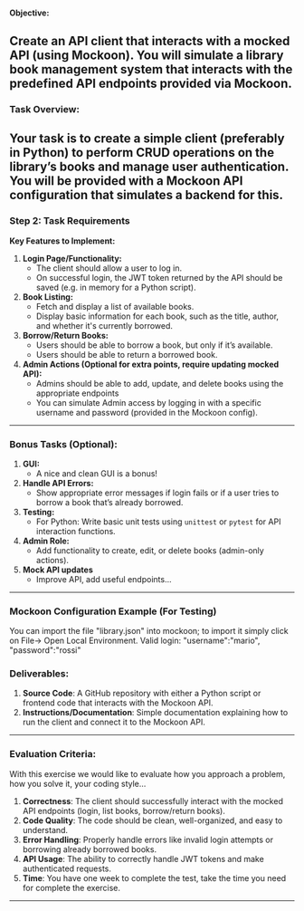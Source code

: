 #### **Objective:**
Create an API client that interacts with a mocked API (using Mockoon). You will simulate a library book management system that interacts with the predefined API endpoints provided via Mockoon.
---
### **Task Overview:**
Your task is to create a simple client (preferably in Python) to perform CRUD operations on the library’s books and manage user authentication.
You will be provided with a **Mockoon API** configuration that simulates a backend for this.
---
### **Step 2: Task Requirements**
 
**Key Features to Implement:**
1. **Login Page/Functionality:**
   - The client should allow a user to log in.
   - On successful login, the JWT token returned by the API should be saved (e.g. in memory for a Python script).
2. **Book Listing:**
   - Fetch and display a list of available books.
   - Display basic information for each book, such as the title, author, and whether it's currently borrowed.
3. **Borrow/Return Books:**
   - Users should be able to borrow a book, but only if it’s available.
   - Users should be able to return a borrowed book.
4. **Admin Actions (Optional for extra points, require updating mocked API):**
   - Admins should be able to add, update, and delete books using the appropriate endpoints
   - You can simulate Admin access by logging in with a specific username and password (provided in the Mockoon config).
---
### **Bonus Tasks (Optional):**
1. **GUI:**
   - A nice and clean GUI is a bonus! 
2. **Handle API Errors:**
   - Show appropriate error messages if login fails or if a user tries to borrow a book that’s already borrowed.
3. **Testing:**
   - For Python: Write basic unit tests using `unittest` or `pytest` for API interaction functions. 
4. **Admin Role:**
   - Add functionality to create, edit, or delete books (admin-only actions).
5. **Mock API updates**
   - Improve API, add useful endpoints...
---
 
### **Mockoon Configuration Example (For Testing)**
 
You can import the file "library.json" into mockoon; to import it simply click on File-> Open Local Environment.
Valid login:   "username":"mario", "password":"rossi"
 
### **Deliverables:**
 
1. **Source Code**: A GitHub repository with either a Python script or frontend code that interacts with the Mockoon API.
2. **Instructions/Documentation**: Simple documentation explaining how to run the client and connect it to the Mockoon API.
 
---
 
### **Evaluation Criteria:**

With this exercise we would like to evaluate how you approach a problem, how you solve it, your coding style...

1. **Correctness**: The client should successfully interact with the mocked API endpoints (login, list books, borrow/return books).
2. **Code Quality**: The code should be clean, well-organized, and easy to understand.
3. **Error Handling**: Properly handle errors like invalid login attempts or borrowing already borrowed books.
4. **API Usage**: The ability to correctly handle JWT tokens and make authenticated requests.
5. **Time**: You have one week to complete the test, take the time you need for complete the exercise.
---


